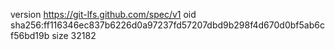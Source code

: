 version https://git-lfs.github.com/spec/v1
oid sha256:ff116346ec837b6226d0a97237fd57207dbd9b298f4d670d0bf5ab6cf56bd19b
size 32182
